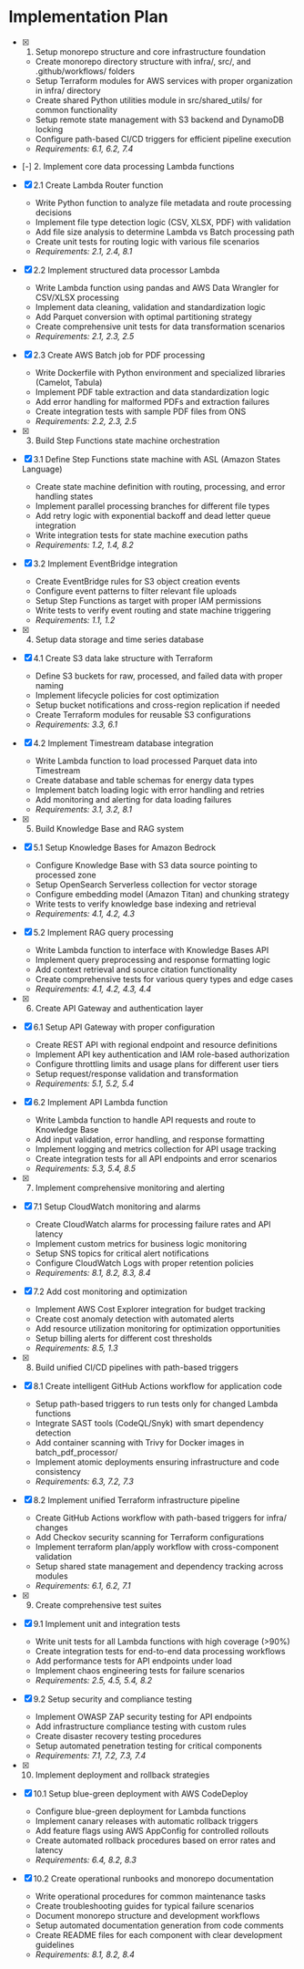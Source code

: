 # Implementation Plan

- [x] 1. Setup monorepo structure and core infrastructure foundation
  - Create monorepo directory structure with infra/, src/, and .github/workflows/ folders
  - Setup Terraform modules for AWS services with proper organization in infra/ directory
  - Create shared Python utilities module in src/shared_utils/ for common functionality
  - Setup remote state management with S3 backend and DynamoDB locking
  - Configure path-based CI/CD triggers for efficient pipeline execution
  - _Requirements: 6.1, 6.2, 7.4_

- [-] 2. Implement core data processing Lambda functions
- [x] 2.1 Create Lambda Router function
  - Write Python function to analyze file metadata and route processing decisions
  - Implement file type detection logic (CSV, XLSX, PDF) with validation
  - Add file size analysis to determine Lambda vs Batch processing path
  - Create unit tests for routing logic with various file scenarios
  - _Requirements: 2.1, 2.4, 8.1_

- [x] 2.2 Implement structured data processor Lambda
  - Write Lambda function using pandas and AWS Data Wrangler for CSV/XLSX processing
  - Implement data cleaning, validation and standardization logic
  - Add Parquet conversion with optimal partitioning strategy
  - Create comprehensive unit tests for data transformation scenarios
  - _Requirements: 2.1, 2.3, 2.5_

- [x] 2.3 Create AWS Batch job for PDF processing
  - Write Dockerfile with Python environment and specialized libraries (Camelot, Tabula)
  - Implement PDF table extraction and data standardization logic
  - Add error handling for malformed PDFs and extraction failures
  - Create integration tests with sample PDF files from ONS
  - _Requirements: 2.2, 2.3, 2.5_

- [x] 3. Build Step Functions state machine orchestration
- [x] 3.1 Define Step Functions state machine with ASL (Amazon States Language)
  - Create state machine definition with routing, processing, and error handling states
  - Implement parallel processing branches for different file types
  - Add retry logic with exponential backoff and dead letter queue integration
  - Write integration tests for state machine execution paths
  - _Requirements: 1.2, 1.4, 8.2_

- [x] 3.2 Implement EventBridge integration
  - Create EventBridge rules for S3 object creation events
  - Configure event patterns to filter relevant file uploads
  - Setup Step Functions as target with proper IAM permissions
  - Write tests to verify event routing and state machine triggering
  - _Requirements: 1.1, 1.2_

- [x] 4. Setup data storage and time series database
- [x] 4.1 Create S3 data lake structure with Terraform
  - Define S3 buckets for raw, processed, and failed data with proper naming
  - Implement lifecycle policies for cost optimization
  - Setup bucket notifications and cross-region replication if needed
  - Create Terraform modules for reusable S3 configurations
  - _Requirements: 3.3, 6.1_

- [x] 4.2 Implement Timestream database integration
  - Write Lambda function to load processed Parquet data into Timestream
  - Create database and table schemas for energy data types
  - Implement batch loading logic with error handling and retries
  - Add monitoring and alerting for data loading failures
  - _Requirements: 3.1, 3.2, 8.1_

- [x] 5. Build Knowledge Base and RAG system
- [x] 5.1 Setup Knowledge Bases for Amazon Bedrock
  - Configure Knowledge Base with S3 data source pointing to processed zone
  - Setup OpenSearch Serverless collection for vector storage
  - Configure embedding model (Amazon Titan) and chunking strategy
  - Write tests to verify knowledge base indexing and retrieval
  - _Requirements: 4.1, 4.2, 4.3_

- [x] 5.2 Implement RAG query processing
  - Write Lambda function to interface with Knowledge Bases API
  - Implement query preprocessing and response formatting logic
  - Add context retrieval and source citation functionality
  - Create comprehensive tests for various query types and edge cases
  - _Requirements: 4.1, 4.2, 4.3, 4.4_

- [x] 6. Create API Gateway and authentication layer
- [x] 6.1 Setup API Gateway with proper configuration
  - Create REST API with regional endpoint and resource definitions
  - Implement API key authentication and IAM role-based authorization
  - Configure throttling limits and usage plans for different user tiers
  - Setup request/response validation and transformation
  - _Requirements: 5.1, 5.2, 5.4_

- [x] 6.2 Implement API Lambda function
  - Write Lambda function to handle API requests and route to Knowledge Base
  - Add input validation, error handling, and response formatting
  - Implement logging and metrics collection for API usage tracking
  - Create integration tests for all API endpoints and error scenarios
  - _Requirements: 5.3, 5.4, 8.5_

- [x] 7. Implement comprehensive monitoring and alerting
- [x] 7.1 Setup CloudWatch monitoring and alarms
  - Create CloudWatch alarms for processing failure rates and API latency
  - Implement custom metrics for business logic monitoring
  - Setup SNS topics for critical alert notifications
  - Configure CloudWatch Logs with proper retention policies
  - _Requirements: 8.1, 8.2, 8.3, 8.4_

- [x] 7.2 Add cost monitoring and optimization
  - Implement AWS Cost Explorer integration for budget tracking
  - Create cost anomaly detection with automated alerts
  - Add resource utilization monitoring for optimization opportunities
  - Setup billing alerts for different cost thresholds
  - _Requirements: 8.5, 1.3_

- [x] 8. Build unified CI/CD pipelines with path-based triggers
- [x] 8.1 Create intelligent GitHub Actions workflow for application code
  - Setup path-based triggers to run tests only for changed Lambda functions
  - Integrate SAST tools (CodeQL/Snyk) with smart dependency detection
  - Add container scanning with Trivy for Docker images in batch_pdf_processor/
  - Implement atomic deployments ensuring infrastructure and code consistency
  - _Requirements: 6.3, 7.2, 7.3_

- [x] 8.2 Implement unified Terraform infrastructure pipeline
  - Create GitHub Actions workflow with path-based triggers for infra/ changes
  - Add Checkov security scanning for Terraform configurations
  - Implement terraform plan/apply workflow with cross-component validation
  - Setup shared state management and dependency tracking across modules
  - _Requirements: 6.1, 6.2, 7.1_

- [x] 9. Create comprehensive test suites
- [x] 9.1 Implement unit and integration tests
  - Write unit tests for all Lambda functions with high coverage (>90%)
  - Create integration tests for end-to-end data processing workflows
  - Add performance tests for API endpoints under load
  - Implement chaos engineering tests for failure scenarios
  - _Requirements: 2.5, 4.5, 5.4, 8.2_

- [x] 9.2 Setup security and compliance testing
  - Implement OWASP ZAP security testing for API endpoints
  - Add infrastructure compliance testing with custom rules
  - Create disaster recovery testing procedures
  - Setup automated penetration testing for critical components
  - _Requirements: 7.1, 7.2, 7.3, 7.4_

- [x] 10. Implement deployment and rollback strategies
- [x] 10.1 Setup blue-green deployment with AWS CodeDeploy
  - Configure blue-green deployment for Lambda functions
  - Implement canary releases with automatic rollback triggers
  - Add feature flags using AWS AppConfig for controlled rollouts
  - Create automated rollback procedures based on error rates and latency
  - _Requirements: 6.4, 8.2, 8.3_

- [x] 10.2 Create operational runbooks and monorepo documentation
  - Write operational procedures for common maintenance tasks
  - Create troubleshooting guides for typical failure scenarios
  - Document monorepo structure and development workflows
  - Setup automated documentation generation from code comments
  - Create README files for each component with clear development guidelines
  - _Requirements: 8.1, 8.2, 8.4_